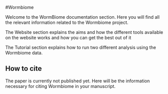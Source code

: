 #Wormbiome

Welcome to the WormBiome documentation section. Here you will find all the relevant information related to the Wormbiome project.

The Website section explains the aims and how the different tools available on the website works and how you can get the best out of it

The Tutorial section explains how to run two different analysis using the Wormbiome data.

## How to cite

The paper is currently not published yet. Here will be the information necessary for citing Wormbiome in your manuscript.